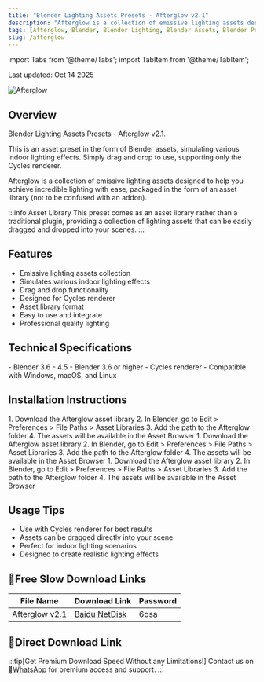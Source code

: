 ```yaml
---
title: "Blender Lighting Assets Presets - Afterglow v2.1"
description: "Afterglow is a collection of emissive lighting assets designed to help you achieve incredible lighting with ease, packaged in the form of an asset library for Blender."
tags: [Afterglow, Blender, Blender Lighting, Blender Assets, Blender Presets, Lighting Presets]
slug: /afterglow
---
```


import Tabs from '@theme/Tabs';
import TabItem from '@theme/TabItem';

<div class="text-center mb-8">
  <p class="text-sm text-gray-500">Last updated: Oct 14 2025</p>
</div>

![Afterglow](https://www.gfxcamp.com/wp-content/uploads/2025/10/Afterglow.jpg)

## Overview

Blender Lighting Assets Presets - Afterglow v2.1.

This is an asset preset in the form of Blender assets, simulating various indoor lighting effects. Simply drag and drop to use, supporting only the Cycles renderer.

Afterglow is a collection of emissive lighting assets designed to help you achieve incredible lighting with ease, packaged in the form of an asset library (not to be confused with an addon).

:::info Asset Library
This preset comes as an asset library rather than a traditional plugin, providing a collection of lighting assets that can be easily dragged and dropped into your scenes.
:::

## Features

- Emissive lighting assets collection
- Simulates various indoor lighting effects
- Drag and drop functionality
- Designed for Cycles renderer
- Asset library format
- Easy to use and integrate
- Professional quality lighting

## Technical Specifications

<Tabs>
<TabItem value="version" label="Supported Versions">
- Blender 3.6 - 4.5
</TabItem>
<TabItem value="requirements" label="Requirements">
- Blender 3.6 or higher
- Cycles renderer
- Compatible with Windows, macOS, and Linux
</TabItem>
</Tabs>

## Installation Instructions

<Tabs>
<TabItem value="windows" label="Windows">
1. Download the Afterglow asset library
2. In Blender, go to Edit > Preferences > File Paths > Asset Libraries
3. Add the path to the Afterglow folder
4. The assets will be available in the Asset Browser
</TabItem>
<TabItem value="mac" label="macOS">
1. Download the Afterglow asset library
2. In Blender, go to Edit > Preferences > File Paths > Asset Libraries
3. Add the path to the Afterglow folder
4. The assets will be available in the Asset Browser
</TabItem>
<TabItem value="linux" label="Linux">
1. Download the Afterglow asset library
2. In Blender, go to Edit > Preferences > File Paths > Asset Libraries
3. Add the path to the Afterglow folder
4. The assets will be available in the Asset Browser
</TabItem>
</Tabs>

## Usage Tips

- Use with Cycles renderer for best results
- Assets can be dragged directly into your scene
- Perfect for indoor lighting scenarios
- Designed to create realistic lighting effects

## 🐌Free Slow Download Links

| File Name | Download Link | Password |
|-----------|---------------|----------|
| Afterglow v2.1 | [Baidu NetDisk](https://pan.baidu.com/s/1hfzU4O3deA5Dy7smBA8KmA?pwd=6qsa) | 6qsa |

## 🚀Direct Download Link
:::tip[Get Premium Download Speed Without any Limitations!]
Contact us on [💬WhatsApp](https://wa.me/+8613237610083) for premium  access and support.
:::